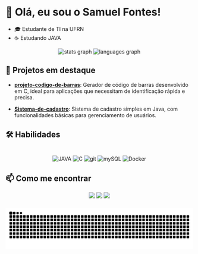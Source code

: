 # 👋 Olá, eu sou o Samuel Fontes!

- 🎓 Estudante de TI na UFRN  
- ☕ Estudando JAVA

<div align="center">
  <img src="https://github-readme-stats.vercel.app/api?username=SamuelFontess&hide_title=false&hide_rank=false&show_icons=true&count_private=true&disable_animations=false&theme=aura&locale=en&hide_border=false&cache_seconds=1800" height="150" alt="stats graph" />
  <img src="https://github-readme-stats.vercel.app/api/top-langs?username=SamuelFontess&locale=pt-br&hide_title=false&layout=compact&card_width=320&langs_count=5&theme=aura&hide_border=false&cache_seconds=1800" height="150" alt="languages graph" />
</div>

## 🚀 Projetos em destaque

- **[projeto-codigo-de-barras](https://github.com/SamuelFontess/projeto-codigo-de-barras)**: Gerador de código de barras desenvolvido em C, ideal para aplicações que necessitam de identificação rápida e precisa.

- **[Sistema-de-cadastro](https://github.com/SamuelFontess/Sistema-de-cadastro)**: Sistema de cadastro simples em Java, com funcionalidades básicas para gerenciamento de usuários.

## 🛠️ Habilidades

<div align="center" style="display: inline_block"><br>
  <img align="center" alt="JAVA" height="30" width="40" src="https://cdn.jsdelivr.net/gh/devicons/devicon@latest/icons/java/java-original-wordmark.svg">          
  <img align="center" alt="C" height="30" width="40" src="https://cdn.jsdelivr.net/gh/devicons/devicon@latest/icons/c/c-original.svg">
  <img align="center" alt="git" height="30" width="40" src="https://cdn.jsdelivr.net/gh/devicons/devicon@latest/icons/git/git-plain-wordmark.svg">
  <img align="center" alt="mySQL" height="30" width="40" src="https://cdn.jsdelivr.net/gh/devicons/devicon@latest/icons/mysql/mysql-original.svg">
  <img align="center" alt="Docker" height="30" width="40" src="https://cdn.jsdelivr.net/gh/devicons/devicon@latest/icons/docker/docker-plain.svg">
</div>

## 📫 Como me encontrar

<div align="center"> 
  <a href="https://instagram.com/samuel_fontess" target="_blank"><img src="https://img.shields.io/badge/-Instagram-%23E4405F?style=for-the-badge&logo=instagram&logoColor=white"></a>
  <a href="mailto:samuelfontess05@gmail.com"><img src="https://img.shields.io/badge/-Gmail-%23333?style=for-the-badge&logo=gmail&logoColor=white"></a>
  <a href="https://www.linkedin.com/in/samuel-fontes-4462b5357/" target="_blank"><img src="https://img.shields.io/badge/-LinkedIn-%230077B5?style=for-the-badge&logo=linkedin&logoColor=white"></a> 
</div>

###

<picture align="center">
  <source media="(prefers-color-scheme: dark)" srcset="https://raw.githubusercontent.com/SamuelFontess/SamuelFontess/output/github-contribution-grid-snake-dark.svg">
  <source media="(prefers-color-scheme: light)" srcset="https://raw.githubusercontent.com/SamuelFontess/SamuelFontess/output/github-contribution-grid-snake.svg">
  <img src="https://raw.githubusercontent.com/SamuelFontess/SamuelFontess/output/github-contribution-grid-snake.svg">
</picture>
